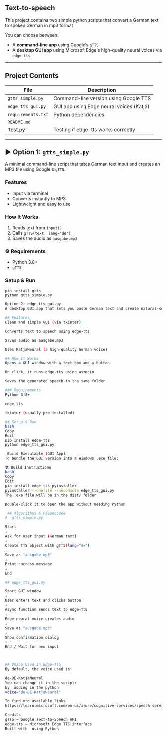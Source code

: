 ## Text-to-speech
This project contains two simple python scripts that convert a German text to spoken German in mp3 format

You can choose between:
- A **command-line app** using Google's `gTTS`
- A **desktop GUI app** using Microsoft Edge's high-quality neural voices via `edge-tts`

---

##  Project Contents

| File                | Description                                 |
|---------------------|---------------------------------------------|
| `gtts_simple.py`    | Command-line version using Google TTS       |
| `edge_tts_gui.py`   | GUI app using Edge neural voices (Katja)    |
| `requirements.txt`  | Python dependencies                         |
| `README.md`     
| 'test.py '          |   Testing if edge-tts works correctly       |

---

## ▶ Option 1: `gtts_simple.py`

A minimal command-line script that takes German text input and creates an MP3 file using Google's `gTTS`.

###  Features

- Input via terminal
- Converts instantly to MP3
- Lightweight and easy to use

###  How It Works

1. Reads text from `input()`
2. Calls `gTTS(text, lang="de")`
3. Saves the audio as `ausgabe.mp3`

### ⚙ Requirements

- Python 3.8+
- `gTTS`

###  Setup & Run

```bash
pip install gtts
python gtts_simple.py

Option 2: edge_tts_gui.py
A desktop GUI app that lets you paste German text and create natural-sounding speech using Edge Neural Voices.

## Features
Clean and simple GUI (via tkinter)

Converts text to speech using edge-tts

Saves audio as ausgabe.mp3

Uses KatjaNeural (a high-quality German voice)

## How It Works
Opens a GUI window with a text box and a button

On click, it runs edge-tts using asyncio

Saves the generated speech in the same folder

### Requirements
Python 3.8+

edge-tts

tkinter (usually pre-installed)

## Setup & Run
bash
Copy
Edit
pip install edge-tts
python edge_tts_gui.py

 Build Executable (GUI App)
To bundle the GUI version into a Windows .exe file:

🛠️ Build Instructions
bash
Copy
Edit
pip install edge-tts pyinstaller
pyinstaller --onefile --noconsole edge_tts_gui.py
The .exe file will be in the dist/ folder

Double-click it to open the app without needing Python

 ## Algorithms & Pseudocode
#  gtts_simple.py

Start
↓
Ask for user input (German text)
↓
Create TTS object with gTTS(lang="de")
↓
Save as "ausgabe.mp3"
↓
Print success message
↓
End

## edge_tts_gui.py

Start GUI window
↓
User enters text and clicks button
↓
Async function sends text to edge-tts
↓
Edge neural voice creates audio
↓
Save as "ausgabe.mp3"
↓
Show confirmation dialog
↓
End / Wait for new input



## Voice Used in Edge-TTS
By default, the voice used is:

de-DE-KatjaNeural
You can change it in the script:
by  adding in the python
voice="de-DE-KatjaNeural"

To find mre available links 
https://learn.microsoft.com/en-us/azure/cognitive-services/speech-service/language-support

Credits
gTTS – Google Text-to-Speech API
edge-tts – Microsoft Edge TTS interface
Built with  using Python

